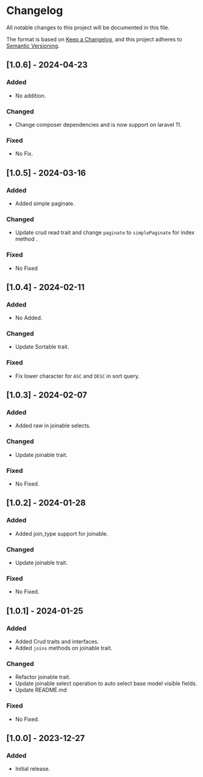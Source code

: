 # Changelog

All notable changes to this project will be documented in this file.

The format is based on [Keep a Changelog](https://keepachangelog.com/en/1.0.0/),
and this project adheres to [Semantic Versioning](https://semver.org/spec/v2.0.0.html).

## [1.0.6] - 2024-04-23

### Added

- No addition.

### Changed

- Change composer dependencies and is now support on laravel 11.

### Fixed

- No Fix.

## [1.0.5] - 2024-03-16

### Added

- Added simple paginate.

### Changed

- Update crud read trait and change `paginate` to `simplePaginate` for index method .

### Fixed

- No Fixed


## [1.0.4] - 2024-02-11

### Added

- No Added.

### Changed

- Update Sortable trait.

### Fixed

- Fix lower character for `ASC` and `DESC` in sort query.

## [1.0.3] - 2024-02-07

### Added

- Added raw in joinable selects.

### Changed

- Update joinable trait.

### Fixed

- No Fixed.

## [1.0.2] - 2024-01-28

### Added

- Added join_type support for joinable.

### Changed

- Update joinable trait.

### Fixed

- No Fixed.

## [1.0.1] - 2024-01-25

### Added

- Added Crud traits and interfaces.
- Added `joins` methods on joinable trait.

### Changed

- Refactor joinable trait.
- Update joinable select operation to auto select base model visible fields.
- Update README.md

### Fixed

- No Fixed.

## [1.0.0] - 2023-12-27

### Added

- Initial release.

